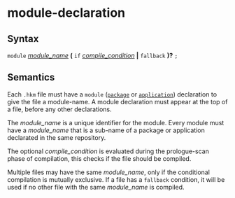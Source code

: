 # module-declaration

## Syntax

`module` [_module_name_](module_name.md)
__(__ `if` [_compile_condition_](compile_condition.md) __|__ `fallback` __)?__ `;`

## Semantics

Each `.hkm` file must have a `module` ([`package`](package_declaration.md)
or [`application`](application_declaration.md)) declaration to give the file a
module-name. A module declaration must appear at the top of a file,
before any other declarations.

The _module_name_ is a unique identifier for the module. Every module must have
a _module_name_ that is a sub-name of a package or application declarated in the
same repository.

The optional _compile_condition_ is evaluated during the prologue-scan phase of
compilation, this checks if the file should be compiled.

Multiple files may have the same _module_name_, only if the conditional
compilation is mutually exclusive. If a file has a `fallback` condition, it will
be used if no other file with the same _module_name_ is compiled.


